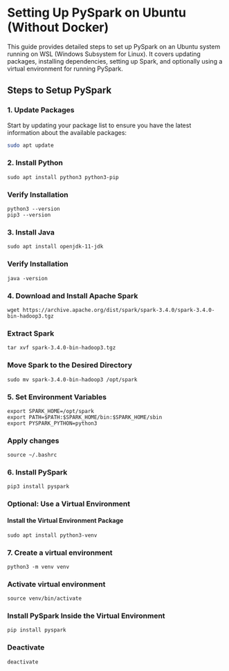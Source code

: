 # Setting Up PySpark on Ubuntu (Without Docker)

This guide provides detailed steps to set up PySpark on an Ubuntu system running on WSL (Windows Subsystem for Linux). 
It covers updating packages, installing dependencies, setting up Spark, and optionally using a virtual environment for running PySpark.

## Steps to Setup PySpark

### 1. Update Packages

Start by updating your package list to ensure you have the latest information about the available packages:

```bash
sudo apt update
```

### 2. Install Python
```commandline
sudo apt install python3 python3-pip
```

### Verify Installation
```commandline
python3 --version
pip3 --version
```

### 3. Install Java
```commandline
sudo apt install openjdk-11-jdk
```

### Verify Installation
```commandline
java -version
```

### 4. Download and Install Apache Spark
```commandline
wget https://archive.apache.org/dist/spark/spark-3.4.0/spark-3.4.0-bin-hadoop3.tgz
```

### Extract Spark
```commandline
tar xvf spark-3.4.0-bin-hadoop3.tgz
```

### Move Spark to the Desired Directory
```commandline
sudo mv spark-3.4.0-bin-hadoop3 /opt/spark
```

### 5. Set Environment Variables
```commandline
export SPARK_HOME=/opt/spark
export PATH=$PATH:$SPARK_HOME/bin:$SPARK_HOME/sbin
export PYSPARK_PYTHON=python3
```

### Apply changes
```commandline
source ~/.bashrc
```

### 6. Install PySpark
```commandline
pip3 install pyspark
```

### Optional: Use a Virtual Environment
#### Install the Virtual Environment Package
```commandline
sudo apt install python3-venv
```


### 7. Create a virtual environment
```commandline
python3 -m venv venv
```

### Activate virtual environment
```commandline
source venv/bin/activate
```

### Install PySpark Inside the Virtual Environment
```commandline
pip install pyspark
```

### Deactivate
```commandline
deactivate
```